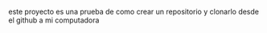 este proyecto es una prueba de como crear un repositorio y clonarlo desde el github a mi computadora
